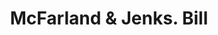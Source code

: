 ---
doi: 10.7916/D8K375P1
date_other: '1863'
date_other_textual: '1863'
form: printed ephemera
genre:
- Invoices
name:
- McFarland & Jenks
object_in_context_url: https://biggert.cul.columbia.edu/items/view/ave_biggert_00769
subject_hierarchical_geographic:
- Concord, New Hampshire, United States
subject_name:
- McFarland & Jenks
title: McFarland & Jenks. Bill
sort_title: McFarland & Jenks. Bill
call_number: ave_biggert_00769
coordinates:
- 43.20666666666667,-71.53805555555556
pid: ave_biggert_00769
identifiers: ave_biggert_00769
canvas_id: ldpd:396041
permalink: "/items/ave_biggert_00769/"
layout: iiif-image-page
---